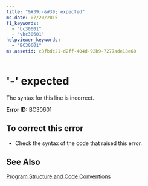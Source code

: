 ```yaml
---
title: "&#39;-&#39; expected"
ms.date: 07/20/2015
f1_keywords: 
  - "bc30601"
  - "vbc30601"
helpviewer_keywords: 
  - "BC30601"
ms.assetid: c8fbdc21-d2ff-404d-92b9-7277ade18e60
---
```

# &#39;-&#39; expected
The syntax for this line is incorrect.  
  
 **Error ID:** BC30601  
  
## To correct this error  
  
-   Check the syntax of the code that raised this error.  
  
## See Also  
 [Program Structure and Code Conventions](../../visual-basic/programming-guide/program-structure/program-structure-and-code-conventions.md)
